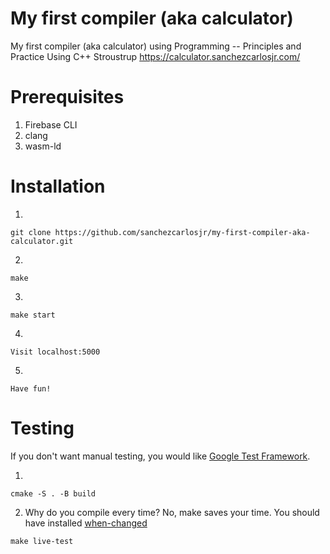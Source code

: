 # My first compiler (aka calculator)
My first compiler (aka calculator) using Programming -- Principles and Practice Using C++ Stroustrup
https://calculator.sanchezcarlosjr.com/

# Prerequisites
1. Firebase CLI
2. clang
3. wasm-ld

# Installation
1.
```
git clone https://github.com/sanchezcarlosjr/my-first-compiler-aka-calculator.git
```

2. 
```
make
```
3. 
```
make start
```

4. 
```
Visit localhost:5000
```
5. 
```
Have fun!
```

# Testing
If you don't want manual testing, you would like [Google Test Framework](https://google.github.io/googletest/quickstart-cmake.html).

1. 
```
cmake -S . -B build
```

2. Why do you compile every time? No, make saves your time. You should have installed [when-changed](https://github.com/joh/when-changed)  

```
make live-test
```
